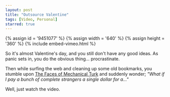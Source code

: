 ```yaml
---
layout: post
title: "Outsource Valentine"
tags: [Video, Personal]
starred: true
---
```


{% assign id = '9451077' %}
{% assign width = '640' %}
{% assign height = '360' %}
{% include embed-vimeo.html %}

So it's almost Valentine's day, and you still don't have any good ideas. As panic sets in, you do the obvious thing... procrastinate.

Then while surfing the web and cleaning up some old bookmarks, you stumble upon <a href="http://waxy.org/2008/11/the_faces_of_mechanical_turk/">The Faces of Mechanical Turk</a> and suddenly wonder; _"What if I pay a bunch of complete strangers a single dollar for a..."_

Well, just watch the video.
